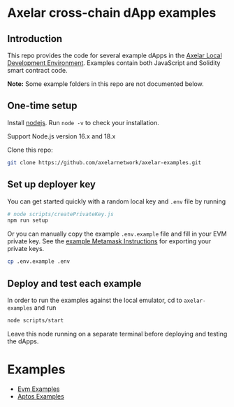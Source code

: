 # Axelar cross-chain dApp examples

## Introduction

This repo provides the code for several example dApps in the [Axelar Local Development Environment](https://github.com/axelarnetwork/axelar-local-dev). Examples contain both JavaScript and Solidity smart contract code.

**Note:** Some example folders in this repo are not documented below.

## One-time setup

Install [nodejs](https://nodejs.org/en/download/). Run `node -v` to check your installation.

Support Node.js version 16.x and 18.x

Clone this repo:

```bash
git clone https://github.com/axelarnetwork/axelar-examples.git
```

## Set up deployer key
You can get started quickly with a random local key and `.env` file by running

```bash
# node scripts/createPrivateKey.js
npm run setup
```

Or you can manually copy the example `.env.example` file and fill in your EVM private key. See the [example Metamask Instructions](https://metamask.zendesk.com/hc/en-us/articles/360015289632-How-to-export-an-account-s-private-key) for exporting your private keys.

```bash
cp .env.example .env
```

## Deploy and test each example

In order to run the examples against the local emulator, cd to `axelar-examples` and run

```bash
node scripts/start
```

Leave this node running on a separate terminal before deploying and testing the dApps.

# Examples

-   [Evm Examples](/examples/evm/)
-   [Aptos Examples](/examples/aptos/)
